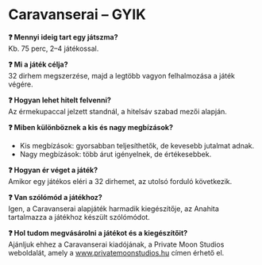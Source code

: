 # Caravanserai – GYIK

**❓ Mennyi ideig tart egy játszma?**  
Kb. 75 perc, 2–4 játékossal.

**❓ Mi a játék célja?**  
32 dirhem megszerzése, majd a legtöbb vagyon felhalmozása a játék végére.

**❓ Hogyan lehet hitelt felvenni?**  
Az érmekupaccal jelzett standnál, a hitelsáv szabad mezői alapján.

**❓ Miben különböznek a kis és nagy megbízások?**  
- Kis megbízások: gyorsabban teljesíthetők, de kevesebb jutalmat adnak.  
- Nagy megbízások: több árut igényelnek, de értékesebbek.

**❓ Hogyan ér véget a játék?**  
Amikor egy játékos eléri a 32 dirhemet, az utolsó forduló következik.

**❓ Van szólómód a játékhoz?**  
Igen, a Caravanserai alapjáték harmadik kiegészítője, az Anahita tartalmazza a játékhoz készült szólómódot.

**❓ Hol tudom megvásárolni a játékot és a kiegészítőit?**  
Ajánljuk ehhez a Caravanserai kiadójának, a Private Moon Studios weboldalát, amely a www.privatemoonstudios.hu címen érhető el.